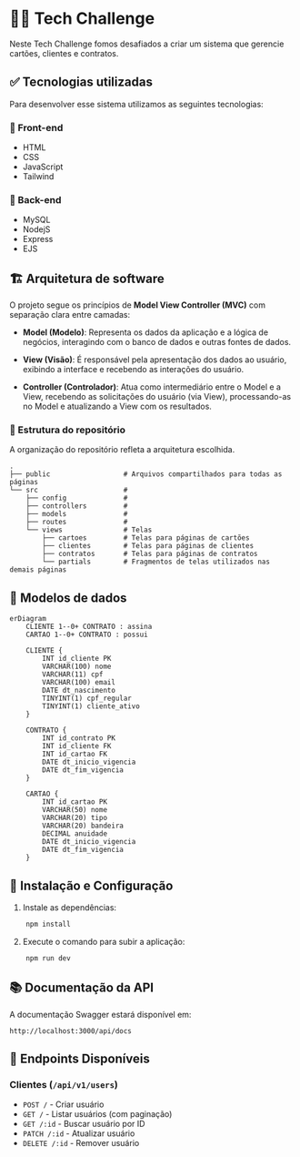 # 👨‍💻 Tech Challenge

Neste Tech Challenge fomos desafiados a criar um sistema que gerencie cartões, clientes e contratos.

## ✅ Tecnologias utilizadas

Para desenvolver esse sistema utilizamos as seguintes tecnologias:

### 🎨 Front-end

- HTML
- CSS
- JavaScript
- Tailwind

### 👾 Back-end

- MySQL
- NodejS
- Express
- EJS

## 🏗️ Arquitetura de software

O projeto segue os princípios de **Model View Controller (MVC)** com separação clara entre camadas:

- **Model (Modelo)**: Representa os dados da aplicação e a lógica de negócios, interagindo com o banco de dados e outras fontes de dados.

- **View (Visão)**: É responsável pela apresentação dos dados ao usuário, exibindo a interface e recebendo as interações do usuário.

- **Controller (Controlador)**: Atua como intermediário entre o Model e a View, recebendo as solicitações do usuário (via View), processando-as no Model e atualizando a View com os resultados.

### 📂 Estrutura do repositório

A organização do repositório refleta a arquitetura escolhida.

```
.
├── public                  # Arquivos compartilhados para todas as páginas
└── src                     #
    ├── config              #
    ├── controllers         #
    ├── models              #
    ├── routes              #
    └── views               # Telas
        ├── cartoes         # Telas para páginas de cartões
        ├── clientes        # Telas para páginas de clientes
        ├── contratos       # Telas para páginas de contratos
        └── partials        # Fragmentos de telas utilizados nas demais páginas
```

## 💾 Modelos de dados

```mermaid
erDiagram
    CLIENTE 1--0+ CONTRATO : assina
    CARTAO 1--0+ CONTRATO : possui

    CLIENTE {
        INT id_cliente PK
        VARCHAR(100) nome
        VARCHAR(11) cpf
        VARCHAR(100) email
        DATE dt_nascimento
        TINYINT(1) cpf_regular
        TINYINT(1) cliente_ativo
    }

    CONTRATO {
        INT id_contrato PK
        INT id_cliente FK
        INT id_cartao FK
        DATE dt_inicio_vigencia
        DATE dt_fim_vigencia
    }

    CARTAO {
        INT id_cartao PK
        VARCHAR(50) nome
        VARCHAR(20) tipo
        VARCHAR(20) bandeira
        DECIMAL anuidade
        DATE dt_inicio_vigencia
        DATE dt_fim_vigencia
    }
```

## 🔧 Instalação e Configuração

1. Instale as dependências:

```bash
    npm install
```

2. Execute o comando para subir a aplicação:

```bash
    npm run dev
```

## 📚 Documentação da API

A documentação Swagger estará disponível em:

```
http://localhost:3000/api/docs
```

## 📲 Endpoints Disponíveis

### Clientes (`/api/v1/users`)

- `POST /` - Criar usuário
- `GET /` - Listar usuários (com paginação)
- `GET /:id` - Buscar usuário por ID
- `PATCH /:id` - Atualizar usuário
- `DELETE /:id` - Remover usuário
